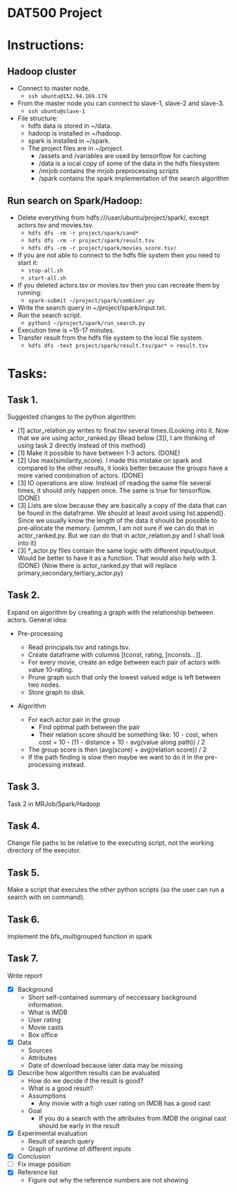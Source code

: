 # DAT500 Project

# Instructions:
## Hadoop cluster
- Connect to master node.
  - `ssh ubuntu@152.94.169.179`
- From the master node you can connect to slave-1, slave-2 and slave-3.
  - `ssh ubuntu@slave-1`
- File structure:
  - hdfs data is stored in ~/data.
  - hadoop is installed in ~/hadoop.
  - spark is installed in  ~/spark.
  - The project files are in ~/project.
    - /assets and /variables are used by tensorflow for caching
    - /data is a local copy of some of the data in the hdfs filesystem
    - /mrjob contains the mrjob preprocessing scripts
    - /spark contains the spark implementation of the search algorithm

## Run search on Spark/Hadoop:
- Delete everything from hdfs:///user/ubuntu/project/spark/, except actors.tsv and movies.tsv.
  - `hdfs dfs -rm -r project/spark/cand*`
  - `hdfs dfs -rm -r project/spark/result.tsv`
  - `hdfs dfs -rm -r project/spark/movies_score.tsv/`
- If you are not able to connect to the hdfs file system then you need to start it:
  - `stop-all.sh`
  - `start-all.sh`
- If you deleted actors.tsv or movies.tsv then you can recreate them by running:
  - `spark-submit ~/project/spark/combiner.py`
- Write the search query in ~/project/spark/input.txt.
- Run the search script.
  - `python3 ~/project/spark/run_search.py`
- Execution time is ~15-17 minutes.
- Transfer result from the hdfs file system to the local file system.
  - `hdfs dfs -text project/spark/result.tsv/par* > result.tsv`

# Tasks:
## Task 1.
Suggested changes to the python algorithm:
- [1] actor_relation.py writes to final.tsv several times.{Looking into it. Now that we are using actor_ranked.py (Read below [3]), I am thinking of using task 2 directly instead of this method}
- [1] Make it possible to have between 1-3 actors. (DONE)
- [2] Use max(similarity_score). I made this mistake on spark and compared to the other results, it looks better because the groups have a more varied combination of actors. (DONE)
- [3] IO operations are slow. Instead of reading the same file several times, it should only happen once. The same is true for tensorflow. (DONE)
- [3] Lists are slow because they are basically a copy of the data that can be found in the dataframe. We should at least avoid using list.append(). Since we usually know the length of the data it should be possible to pre-allocate the memory. {ummm, I am not sure if we can do that in actor_ranked.py. But we can do that in actor_relation.py and I shall look into it}
- [3] *_actor.py files contain the same logic with different input/output. Would be better to have it as a function. That would also help with 3. (DONE) {Now there is actor_ranked.py that will replace primary,secondary,tertiary_actor.py}

## Task 2.
Expand on algorithm by creating a graph with the relationship between actors.
General idea:
- Pre-processing
    - Read principals.tsv and ratings.tsv.
    - Create dataframe with columns [tconst, rating, [nconsts...]].
    - For every movie, create an edge between each pair of actors with value 10-rating.
    - Prune graph such that only the lowest valued edge is left between two nodes.
    - Store graph to disk.

- Algorithm
    - For each actor pair in the group
        - Find optimal path between the pair
        - Their relation score should be something like: 10 - cost, when cost = 10 - (11 - distance + 10 - avg(value along path)) / 2
    - The group score is then (avg(score) + avg(relation score)) / 2
    - If the path finding is slow then maybe we want to do it in the pre-processing instead.

## Task 3.
Task 2 in MRJob/Spark/Hadoop

## Task 4.
Change file paths to be relative to the executing script, not the working directory of the executor.

## Task 5.
Make a script that executes the other python scripts (so the user can run a search with on command).

## Task 6.
Implement the bfs_multigrouped function in spark

## Task 7.
Write report
- [x] Background
    - Short self-contained summary of neccessary background information.
    - What is IMDB
    - User rating
    - Movie casts
    - Box office
- [x] Data
    - Sources
    - Attributes
    - Date of download because later data may be missing
- [x] Describe how algorithm results can be evaluated
    - How do we decide if the result is good?
    - What is a good result?
    - Assumptions
        - Any movie with a high user rating on IMDB has a good cast
    - Goal
        - If you do a search with the attributes from IMDB the original cast should be early in the result
- [x] Experimental evaluation
    - Result of search query
    - Graph of runtime of different inputs
- [x] Conclusion
- [ ] Fix image position
- [x] Reference list
    - Figure out why the reference numbers are not showing